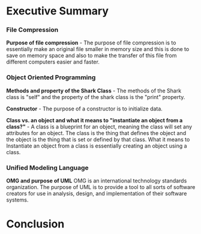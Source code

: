 # Executive Summary 

### File Compression 

**Purpose of file compression** - The purpose of file compression is to essentially make an original file smaller in memory size and this is done to save on memory space and also to make the transfer of this file from different computers easier and faster.

### Object Oriented Programming

**Methods and property of the Shark Class** - The methods of the Shark class is "self" and the property of the shark class is the "print" property.

**Constructor** - The purpose of a constructor is to initialize data.

**Class vs. an object and what it means to "instantiate an object from a class?"** - A class is a blueprint for an object, meaning the class will set any attributes for an object. The class is the thing that defines the object and the object is the thing that is set or defined by that class. What it means to Instantiate an object from a class is essentially creating an object using a class. 

### Unified Modeling Language

**OMG and purpose of UML** OMG is an international technology standards organization. The purpose of UML is to provide a tool to all sorts of software creators for use in analysis, design, and implementation of their software systems. 


# Conclusion
